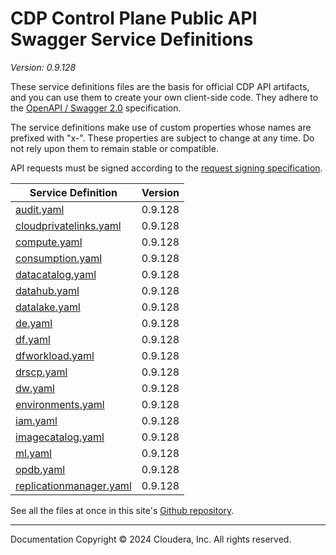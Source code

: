 # CDP Control Plane Public API Swagger Service Definitions

*Version: 0.9.128*

These service definitions files are the basis for official CDP API artifacts,
and you can use them to create your own client-side code. They adhere to the
[OpenAPI / Swagger 2.0](https://swagger.io/specification/v2/) specification.

The service definitions make use of custom properties whose names are prefixed
with "x-". These properties are subject to change at any time. Do not rely upon
them to remain stable or compatible.

API requests must be signed according to the
[request signing specification](request_signing.md).

| Service Definition | Version |
| --- | --- |
| [audit.yaml](./audit.yaml) | 0.9.128 |
| [cloudprivatelinks.yaml](./cloudprivatelinks.yaml) | 0.9.128 |
| [compute.yaml](./compute.yaml) | 0.9.128 |
| [consumption.yaml](./consumption.yaml) | 0.9.128 |
| [datacatalog.yaml](./datacatalog.yaml) | 0.9.128 |
| [datahub.yaml](./datahub.yaml) | 0.9.128 |
| [datalake.yaml](./datalake.yaml) | 0.9.128 |
| [de.yaml](./de.yaml) | 0.9.128 |
| [df.yaml](./df.yaml) | 0.9.128 |
| [dfworkload.yaml](./dfworkload.yaml) | 0.9.128 |
| [drscp.yaml](./drscp.yaml) | 0.9.128 |
| [dw.yaml](./dw.yaml) | 0.9.128 |
| [environments.yaml](./environments.yaml) | 0.9.128 |
| [iam.yaml](./iam.yaml) | 0.9.128 |
| [imagecatalog.yaml](./imagecatalog.yaml) | 0.9.128 |
| [ml.yaml](./ml.yaml) | 0.9.128 |
| [opdb.yaml](./opdb.yaml) | 0.9.128 |
| [replicationmanager.yaml](./replicationmanager.yaml) | 0.9.128 |

See all the files at once in this site's
[Github repository](https://github.com/cloudera/cdp-dev-docs/tree/master/api-docs/swagger).

----

Documentation Copyright © 2024 Cloudera, Inc. All rights reserved.

